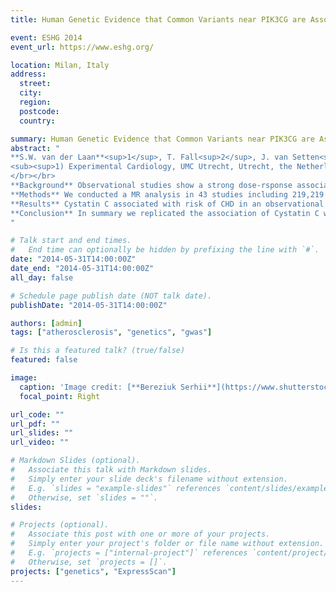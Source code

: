 ```yaml
---
title: Human Genetic Evidence that Common Variants near PIK3CG are Associated with Atherosclerotic Plaque Hemorrhage and Vessel Density

event: ESHG 2014
event_url: https://www.eshg.org/

location: Milan, Italy
address:
  street: 
  city: 
  region: 
  postcode: 
  country: 

summary: Human Genetic Evidence that Common Variants near PIK3CG are Associated with Atherosclerotic Plaque Hemorrhage and Vessel Density.
abstract: "
**S.W. van der Laan**<sup>1</sup>, T. Fall<sup>2</sup>, J. van Setten<sup>1,3</sup>, P.I.W. de Bakker<sup>3,4</sup>, G. Pasterkamp<sup>1</sup>, J. Ärnlöv<sup>2</sup>, M.V. Holmes<sup>5</sup>, F.W. Asselbergs<sup>3,6,7,8</sup> on behalf of the Cystatin C MR Consortium.</br>
<sub><sup>1) Experimental Cardiology, UMC Utrecht, Utrecht, the Netherlands; 2) Department of Medical Sciences, Uppsala Uni- versity, Uppsala, Sweden; 3) Department of Medical Genetics, UMC Utrecht, Utrecht, the Netherlands; 4) Julius Center for Health Sciences and Primary Care, UMC Utrecht, Utrecht, the Netherlands; 5) Penn Medicine, University of Pennsylvania Health System, United States of America; 6) Institute of Cardiovascular Science, Faculty of Population Health Sciences, University College London, London, United Kingdom; 7) Durrer Center for Cardiogene- tic Research, ICIN-Netherlands Heart Institute, Utrecht, the Netherlands; 8) Department of Cardiology, UMC Utrecht, Utrecht, the Netherlands.</sup></sub>
</br></br>
**Background** Observational studies show a strong dose-rsponse association between circulating Cystatin C (encoded by *CST3*) and incident coronary heart disease (CHD), independent of traditional risk factors and renal function. This supports the hypothesis that circulating Cystatin C could represent a causal factor for CHD. However, residual confounding and reverse causality could be alternative explanations that are difficult to tease from observational studies. We sought to investigate the causal role of Cystatin C in CHD development by conducting a Mendelian randomization (MR) analysis using a common variant in the *CST3* locus.</br></br>
**Methods** We conducted a MR analysis in 43 studies including 219,219 individuals with 37,321 measures of Cystatin C and 41,162 CHD events. We used rs911119 (or a proxy, r2>0.90) in the *CST3* locus (identified previously by GWAS) as a genetic instrument for MR analysis.</br></br>
**Results** Cystatin C associated with risk of CHD in an observational analysis adjusted for age and sex (odds ratio [OR] 2.20; 95% confidence interval [CI]: 1.90, 2.57 per doubling of Cystatin C concentration; p=8.87×10<sup>-31</sup>); additional adjustment for confounders (smoking, HDL-cholesterol, BMI, CKD-EPI, and systolic blood pressure) diminished the association (OR 1.60; 95%CI 1.34, 1.96 per doubling of Cystatin C concentration; p=9.09×10<sup>-7</sup>). Rs911119 had a strong effect on circulating Cystatin C levels (-0.061; 95%CI -0.066, -0.057; p=4.49×10<sup>-149</sup> per effect allele). However, the variant did not show significant association with risk of CHD (OR 1.01 (95%CI 0.99, 1.03; p=0.41).</br></br>
**Conclusion** In summary we replicated the association of Cystatin C with CHD risk and show a strong association of rs911119 with circulating Cystatin C. However, we find no evidence for a causal role of Cystatin C in the development of CHD.
"

# Talk start and end times.
#   End time can optionally be hidden by prefixing the line with `#`.
date: "2014-05-31T14:00:00Z"
date_end: "2014-05-31T14:00:00Z"
all_day: false

# Schedule page publish date (NOT talk date).
publishDate: "2014-05-31T14:00:00Z"

authors: [admin]
tags: ["atherosclerosis", "genetics", "gwas"]

# Is this a featured talk? (true/false)
featured: false

image:
  caption: 'Image credit: [**Bereziuk Serhii**](https://www.shutterstock.com/g/bereziuk%20serhii)'
  focal_point: Right

url_code: ""
url_pdf: ""
url_slides: ""
url_video: ""

# Markdown Slides (optional).
#   Associate this talk with Markdown slides.
#   Simply enter your slide deck's filename without extension.
#   E.g. `slides = "example-slides"` references `content/slides/example-slides.md`.
#   Otherwise, set `slides = ""`.
slides:

# Projects (optional).
#   Associate this post with one or more of your projects.
#   Simply enter your project's folder or file name without extension.
#   E.g. `projects = ["internal-project"]` references `content/project/deep-learning/index.md`.
#   Otherwise, set `projects = []`.
projects: ["genetics", "ExpressScan"]
---
```



